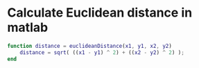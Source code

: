 # Calculate Euclidean distance in matlab

```matlab
function distance = euclideanDistance(x1, y1, x2, y2)
    distance = sqrt( ((x1 - y1) ^ 2) + ((x2 - y2) ^ 2) );
end
```
